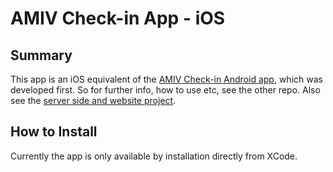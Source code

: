 # AMIV Check-in App - iOS

## Summary 
This app is an iOS equivalent of the [AMIV Check-in Android app](https://gitlab.ethz.ch/amiv/amiv-checkin), which was developed first. So for further info, how to use etc, see the other repo. Also see the [server side and website project](https://gitlab.ethz.ch/amiv/amiv-checkin).

## How to Install
Currently the app is only available by installation directly from XCode.